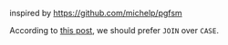 inspired by https://github.com/michelp/pgfsm

According to [this post](https://stackoverflow.com/questions/1003034/sql-case-vs-join-efficiency), we should prefer `JOIN` over `CASE`.
